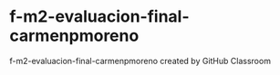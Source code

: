 # f-m2-evaluacion-final-carmenpmoreno
f-m2-evaluacion-final-carmenpmoreno created by GitHub Classroom
